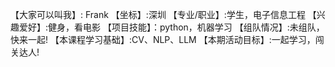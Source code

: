 【大家可以叫我】: Frank
【坐标】:深圳
【专业/职业】:学生，电子信息工程
【兴趣爱好】:健身，看电影
【项目技能】：python，机器学习
【组队情况】:未组队，快来一起!
【本课程学习基础】:CV、NLP、LLM
【本期活动目标】:一起学习，闯关达人!